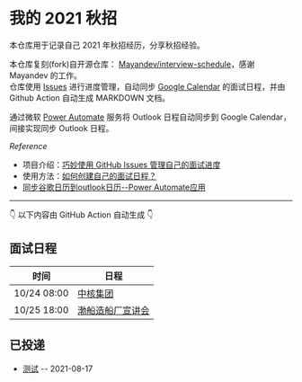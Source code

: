 
# 我的 2021 秋招 

本仓库用于记录自己 2021 年秋招经历，分享秋招经验。

本仓库复刻(fork)自开源仓库： [Mayandev/interview-schedule](https://github.com/Mayandev/interview-schedule)，感谢 Mayandev 的工作。  
仓库使用 [Issues](https://github.com/coreur/interview-schedule-2021/issues) 进行进度管理，自动同步 [Google Calendar](https://calendar.google.com/) 的面试日程，并由 Github Action 自动生成 MARKDOWN 文档。

通过微软 [Power Automate](https://asia.flow.microsoft.com/zh-cn/) 服务将 Outlook 日程自动同步到 Google Calendar，间接实现同步 Outlook 日程。

*Reference*

- 项目介绍：[巧妙使用 GitHub Issues 管理自己的面试进度](https://www.nowcoder.com/discuss/700084)
- 使用方法：[如何创建自己的面试日程？](https://github.com/Mayandev/interview-2021/issues/19)
- [同步谷歌日历到outlook日历--Power Automate应用](https://zhuanlan.zhihu.com/p/350907659)

---

👇 以下内容由 GitHub Action 自动生成 👇

## 面试日程

| 时间          | 日程                                                                                                                               |
| ----------- | -------------------------------------------------------------------------------------------------------------------------------- |
| 10/24 08:00 | [中核集团](https://www.google.com/calendar/event?eid=Z291YWIycWNka3ZlZ3NiMDZzZnNpZjVpZ3MgY203a3BraHVtNDRyampyM2xvNWVnMjRsZWdAZw)     |
| 10/25 18:00 | [渤船造船厂宣讲会](https://www.google.com/calendar/event?eid=YXZwOTdvMmZlcGRia2JhYzk4Y3UwYjY2cmsgY203a3BraHVtNDRyampyM2xvNWVnMjRsZWdAZw) |

## 已投递
- [测试](https://github.com/coreur/interview-schedule-2021/issues/2) -- 2021-08-17
